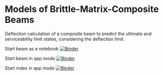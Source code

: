 # Models of Brittle-Matrix-Composite Beams

Deflection calculation of a composite beam to predict the ultimate and
serviceability limit states, considering the deflection limit.

Start beam as a notebook
[![Binder](https://mybinder.org/badge.svg)](https://mybinder.org/v2/gh/bmcs-group/bmcs_beam.git/master?filepath=webapps/bmcs_bending_app.ipynb)

Start beam in app mode
[![Binder](https://mybinder.org/badge.svg)](https://mybinder.org/v2/gh/bmcs-group/bmcs_beam/master?urlpath=apps%2Fwebapps/bmcs_bending_app.ipynb)

Start index in app mode
[![Binder](https://mybinder.org/badge.svg)](https://mybinder.org/v2/gh/bmcs-group/bmcs_beam/master?urlpath=apps%2Findex.ipynb)

